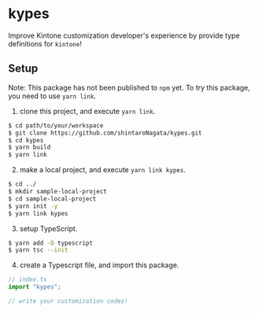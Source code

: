 # kypes

Improve Kintone customization developer's experience by provide type definitions for `kintone`!

## Setup

Note: This package has not been published to `npm` yet. To try this package, you need to use `yarn link`.

1. clone this project, and execute `yarn link`.

```sh
$ cd path/to/your/workspace
$ git clone https://github.com/shintaroNagata/kypes.git
$ cd kypes
$ yarn build
$ yarn link
```

2. make a local project, and execute `yarn link kypes`.

```sh
$ cd ../
$ mkdir sample-local-project
$ cd sample-local-project
$ yarn init -y
$ yarn link kypes
```

3. setup TypeScript.

```sh
$ yarn add -D typescript
$ yarn tsc --init
```

4. create a Typescript file, and import this package.

```ts
// index.ts
import "kypes";

// write your customization codes!
```
